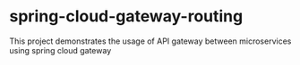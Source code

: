 # spring-cloud-gateway-routing
This project demonstrates the usage of API gateway between microservices using spring cloud gateway
